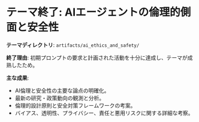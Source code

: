 # テーマ終了: AIエージェントの倫理的側面と安全性

**テーマディレクトリ**: `artifacts/ai_ethics_and_safety/`

**終了理由**: 
初期プロンプトの要求と計画された活動を十分に達成し、テーマが成熟したため。

**主な成果**: 
- AI倫理と安全性の主要な論点の明確化。
- 最新の研究・政策動向の観測と分析。
- 倫理的設計原則と安全対策フレームワークの考案。
- バイアス、透明性、プライバシー、責任と悪用リスクに関する詳細な考察。
